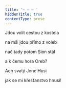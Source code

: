 ```yaml
---
title: '– – – '
hiddenTitle: true
contentType: prose
---
```


Jdou volit cestou z kostela

na mši jdou přímo z voleb

nač tady potom Sion stál

a k čemu hora Oreb?

Ach svatý Jene Husi

jak se mi křesťanstvo hnusí!
